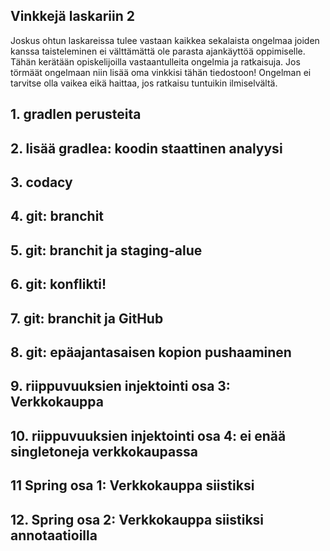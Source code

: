 ## Vinkkejä laskariin 2

Joskus ohtun laskareissa tulee vastaan kaikkea sekalaista ongelmaa joiden kanssa taisteleminen ei välttämättä ole parasta ajankäyttöä oppimiselle. Tähän kerätään opiskelijoilla vastaantulleita ongelmia ja ratkaisuja. Jos törmäät ongelmaan niin lisää oma vinkkisi tähän tiedostoon! Ongelman ei tarvitse olla vaikea eikä haittaa, jos ratkaisu tuntuikin ilmiselvältä. 

## 1. gradlen perusteita

## 2. lisää gradlea: koodin staattinen analyysi

## 3. codacy

## 4. git: branchit

## 5. git: branchit ja staging-alue

## 6. git: konflikti!

## 7. git: branchit ja GitHub

## 8. git: epäajantasaisen kopion pushaaminen

## 9. riippuvuuksien injektointi osa 3: Verkkokauppa

## 10. riippuvuuksien injektointi osa 4: ei enää singletoneja verkkokaupassa

## 11 Spring osa 1: Verkkokauppa siistiksi

## 12. Spring osa 2: Verkkokauppa siistiksi annotaatioilla